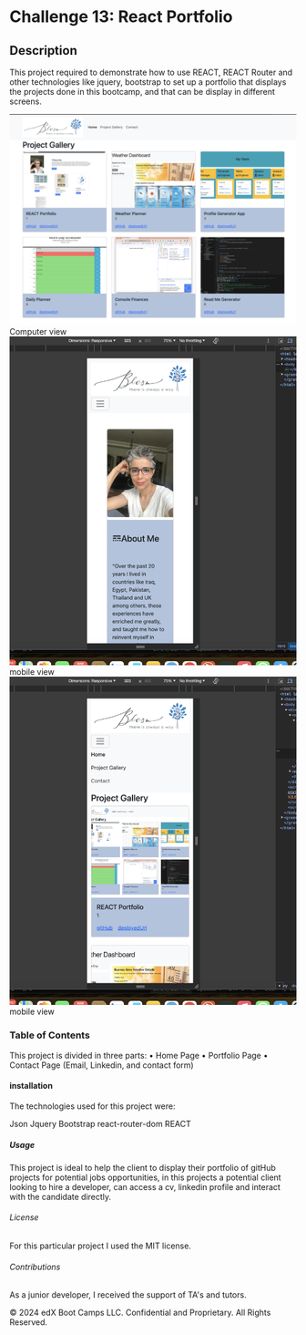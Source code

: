 # Challenge 13: React Portfolio

## Description 
This project required to demonstrate how to use REACT, REACT Router and other technologies like jquery, bootstrap to set up a portfolio that displays the projects done in this bootcamp, and that can be display in different screens.

![screenshot](src/images/Screenshot%202024-03-17%20at%2020.09.08.png) Computer view
![screenshot](src/images/Mobile%20view1.png) mobile view
![screenshot](src/images/Mobile%20view2.png) mobile view

### Table of Contents 

This project is divided in three parts:
• Home Page
• Portfolio Page
• Contact Page (Email, Linkedin, and contact form)

#### installation

The technologies used for this project were:

Json
Jquery
Bootstrap
react-router-dom
REACT


##### Usage

This project is ideal to help the client to display their portfolio of gitHub projects for potential jobs opportunities, in this projects a potential client looking to hire a developer, can access a cv, linkedin profile and interact with the candidate directly.

###### License

For this particular project I used the MIT license.

###### Contributions

As a junior developer, I received the support of TA's and tutors.



© 2024 edX Boot Camps LLC. Confidential and Proprietary. All Rights Reserved.
